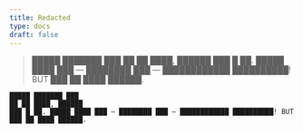 ```yaml
---
title: Redacted
type: docs
draft: false
---
```


> █████ ███████ ███
> ██ ██ ████, ██████
> ███ █ ██. █████ ████ ███ — ████████ ███ — ████████████ ██████████! BUT ███ ██ ████ ██████.

```plaintext {filename="Copy to clipboard"}
█████ ███████ ███
██ ██ ████, ██████
███ █ ██. █████ ████ ███ — ████████ ███ — ████████████ ██████████! BUT ███ ██ ████ ██████.
```

